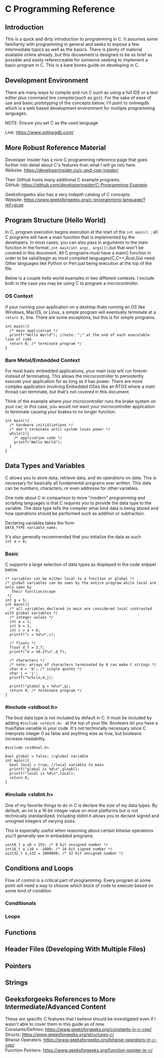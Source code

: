 # C Programming Reference

## Introduction
This is a quick and dirty introduction to programming in C. It assumes some familiarity with programming in general and seeks to expose a few intermediate topics as well as the basics. There is plenty of material available online already ,but this docuement is designed to be as brief as possible and easily referenceable for someone seeking to implement a basic program in C. This is a bare bones guide on developing in C.

## Development Environment
There are many ways to compile and run C such as using a full IDE or a text editor plus command line compiler(such as gcc). For the sake of ease of use and basic prototyping of the concepts below; I'll point to onlinegdb which is a web based development environment for multiple programming languages. 

NOTE: Ensure you set C as the used language 

Link: https://www.onlinegdb.com/

## More Robust Reference Material

Developer Insider has a nice C programming reference page that goes further into detail about C's features than what I will go into here.\
Website: https://developerinsider.co/c-and-cpp-insider/ 

Their GitHub hosts many additional C example programs.  \
GitHub: https://github.com/developerinsider/C-Programming-Example

Geeksforgeeks also has a very indepth catalog of C concepts. \
Website: https://www.geeksforgeeks.org/c-programming-language/?ref=gcse

## Program Structure (Hello World)

In C, program execution begins execution at the start of the ```int main() ```; all C programs will have a main function that is implemented by the developers. In most cases, you can also pass in arguments to the main function in the format ,```int main(int argc, args[])```,but that won't be covered in this document. All C programs must have a main() function in order to be valid/begin as most compiled languages(C,C++,Rust,Go) need. Other languages like Python or Perl just being execution at the top of the file. 

Below is a couple hello world examples in two different contexts. I include both in the case you may be using C to program a microcontroller. 

### OS Context
If your running your application on a desktop thats running an OS like Windows, MacOS, or Linux, a simple program will eventually terminate at a 
``` return 0; ``` line. There are some exceptions, but this is for simple programs.

```
int main(){
  /* main application */
  printf("Hello World"); //note: ";" at the end of each executable line of code
  return 0; /* terminate program */
}
```
### Bare Metal/Embedded Context
For most basic embedded applications, your main loop will run forever instead of terminating. This allows the microcontroller to persistently execute your application for as long as it has power. There are more complex application involving Embedded OSes like an RTOS where a main thread can terminate, but that's not covered in this document. 

Think of the example where your microcontroller runs the brake system on your car; in this case, you would not want your microcontroller application to terminate causing your brakes to no longer function.
```
int main(){
  /* hardware initialiations */
  /* don't terminate until system loses power */
  while(1){
    /* application code */
    printf("Hello World");
  }
}
```

## Data Types and Variables
C allows you to store data, retrieve data, and do operations on data. This is necessary for basically all fundamental programs ever written. This data can be numbers, characters, or even addresse for other variables. 

One note about C in comparison to more "modern" programming and scripting languages is that C requires you to provide the data type to the variable. The data type tells the compiler what kind data is being stored and how operations should be performed such as addition or subtraction. 

Declaring variables takes the form \
``` DATA_TYPE variable_name; ```

It's also generally recommended that you initialize the data as such \
``` int a = 0; ```

### Basic
C supports a large selection of data types as displayed in the code snippet below.

```
/* variables can be either local to a function or global */
/* global variables can be seen by the entire program while local are only seen by 
   their function/scope 
 */ 
int g = 5; 
int main(){
  /* all variables declared in main are considered local contrasted with global variables */
  /* integer values */
  int a = 1;
  int b = 2;
  int c = a + b;
  printf("c = %d\n",c);
   
  /* floats */ 
  float d_f = 3.7;
  printf("d = %0.2f\n",d_f);
  
  /* characters */
  /* note: arrays of characters terminated by 0 can make C strings */
  char m = 'm'; /* single quotes */
  char j = 'j'; 
  printf("%c%c\n,m,j);
  
  printf("global g = %d\n",g);
  return 0; /* terminate program */
}
```

### #include <stdbool.h>
The bool data type is not included by default in C. It must be included by adding ```#include <stdint.h> ``` at the top of your file. Booleans let you have a true/false variable in your code. It's not technically necessary since C interprets integer 0 as false and anything else as true, but booleans increase readability.

```
#include <stdbool.h>

bool global = false; //global variable 
int main(){
  bool local = true; //local variable to main
  printf("global is %d\n",gloabl); 
  printf("local is %d\n",local);
  return 0;
}
```

### #include <stdint.h>
One of my favorite things to do in C is declare the size of my data types. By default, an int is a 16 bit integer value on most platforms but is not technically standardized. Including stdint.h allows you to declare signed and unsigned integers of varying sizes.

This is especially useful when reasoning about certain bitwise operations you'll generally see in embedded programs.

```
uint8_t a_u8 = 255; /* 8 bit unsigned number */
int16_t a_i16 = -1000; /* 16 bit signed number */
uint32_t a_u32 = 1000000; /* 32 bit unsigned number */
```

## Conditions and Loops 
Flow of control is a critical part of programming. Every program at some point will need a way to choose which block of code to execute based on some kind of condition

### Conditionals 

### Loops 

## Functions 

## Header Files (Developing With Multiple Files)

## Pointers 

## Strings

## Geeksforgeeks References to More Intermediate/Advanced Content
These are specific C features that I believe should be investigated even if I wasn't able to cover them in this guide as of now. \
Constants/Defines: https://www.geeksforgeeks.org/constants-in-c-cpp/ \
Structs: https://www.geeksforgeeks.org/structures-c/ \
Bitwise Operators: https://www.geeksforgeeks.org/bitwise-operators-in-c-cpp/ \
Function Pointers: https://www.geeksforgeeks.org/function-pointer-in-c/ 
